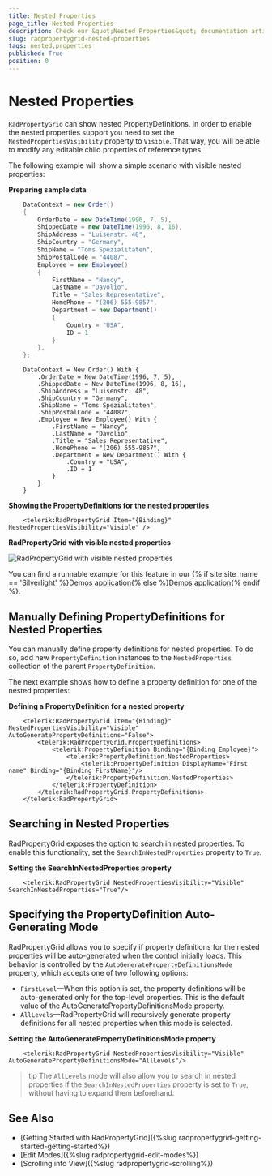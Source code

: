 ```yaml
---
title: Nested Properties
page_title: Nested Properties
description: Check our &quot;Nested Properties&quot; documentation article for the RadPropertyGrid {{ site.framework_name }} control.
slug: radpropertygrid-nested-properties
tags: nested,properties
published: True
position: 0
---
```


# Nested Properties

`RadPropertyGrid` can show nested PropertyDefinitions. In order to enable the nested properties support you need to set the `NestedPropertiesVisibility` property to `Visible`. That way, you will be able to modify any editable child properties of reference types.

The following example will show a simple scenario with visible nested properties:

__Preparing sample data__  
```C#
	DataContext = new Order()
	{
	    OrderDate = new DateTime(1996, 7, 5),
	    ShippedDate = new DateTime(1996, 8, 16),
	    ShipAddress = "Luisenstr. 48",
	    ShipCountry = "Germany",
	    ShipName = "Toms Spezialitaten",
	    ShipPostalCode = "44087",
	    Employee = new Employee()
	    {
	        FirstName = "Nancy",
	        LastName = "Davolio",
	        Title = "Sales Representative",
	        HomePhone = "(206) 555-9857",
	        Department = new Department()
	        {
	            Country = "USA",
	            ID = 1
	        }
	    },
	};
```
```VB.NET
	DataContext = New Order() With {
	    .OrderDate = New DateTime(1996, 7, 5),
	    .ShippedDate = New DateTime(1996, 8, 16),
	    .ShipAddress = "Luisenstr. 48",
	    .ShipCountry = "Germany",
	    .ShipName = "Toms Spezialitaten",
	    .ShipPostalCode = "44087",
	    .Employee = New Employee() With {
	        .FirstName = "Nancy",
	        .LastName = "Davolio",
	        .Title = "Sales Representative",
	        .HomePhone = "(206) 555-9857",
	        .Department = New Department() With {
	            .Country = "USA",
	            .ID = 1
	        }
	    }
	}
```

__Showing the PropertyDefinitions for the nested properties__  
```XAML
	<telerik:RadPropertyGrid Item="{Binding}" NestedPropertiesVisibility="Visible" />
```

__RadPropertyGrid with visible nested properties__

![RadPropertyGrid with visible nested properties](images/radpropertygrid-features-nested-properties-0.png)

You can find a runnable example for this feature in our {% if site.site_name == 'Silverlight' %}[Demos application](https://demos.telerik.com/silverlight/#PropertyGrid/NestedPropertyDefinitions){% else %}[Demos application](https://demos.telerik.com/wpf/#PropertyGrid/NestedPropertyDefinitions){% endif %}.

## Manually Defining PropertyDefinitions for Nested Properties

You can manually define property definitions for nested properties. To do so, add new `PropertyDefinition` instances to the `NestedProperties` collection of the parent `PropertyDefinition`.

The next example shows how to define a property definition for one of the nested properties:

__Defining a PropertyDefinition for a nested property__  
```XAML
	<telerik:RadPropertyGrid Item="{Binding}" NestedPropertiesVisibility="Visible" AutoGeneratePropertyDefinitions="False">
	    <telerik:RadPropertyGrid.PropertyDefinitions>
	        <telerik:PropertyDefinition Binding="{Binding Employee}">
	            <telerik:PropertyDefinition.NestedProperties>
	                <telerik:PropertyDefinition DisplayName="First name" Binding="{Binding FirstName}"/>
	            </telerik:PropertyDefinition.NestedProperties>
	        </telerik:PropertyDefinition>
	    </telerik:RadPropertyGrid.PropertyDefinitions>
	</telerik:RadPropertyGrid>
```

## Searching in Nested Properties

RadPropertyGrid exposes the option to search in nested properties. To enable this functionality, set the `SearchInNestedProperties` property to `True`.

__Setting the SearchInNestedProperties property__  
```XAML
	<telerik:RadPropertyGrid NestedPropertiesVisibility="Visible" SearchInNestedProperties="True"/>
```

## Specifying the PropertyDefinition Auto-Generating Mode

RadPropertyGrid allows you to specify if property definitions for the nested properties will be auto-generated when the control initially loads. This behavior is controlled by the `AutoGeneratePropertyDefinitionsMode` property, which accepts one of two following options:

* `FirstLevel`&mdash;When this option is set, the property definitions will be auto-generated only for the top-level properties. This is the default value of the AutoGeneratePropertyDefinitionsMode property.
* `AllLevels`&mdash;RadPropertyGrid will recursively generate property definitions for all nested properties when this mode is selected.

__Setting the AutoGeneratePropertyDefinitionsMode property__  
```XAML
	<telerik:RadPropertyGrid NestedPropertiesVisibility="Visible" AutoGeneratePropertyDefinitionsMode="AllLevels"/>
```

>tip The `AllLevels` mode will also allow you to search in nested properties if the `SearchInNestedProperties` property is set to `True`, without having to expand them beforehand.

## See Also
 * [Getting Started with RadPropertyGrid]({%slug radpropertygrid-getting-started-getting-started%})
 * [Edit Modes]({%slug radpropertygrid-edit-modes%})
 * [Scrolling into View]({%slug radpropertygrid-scrolling%})
